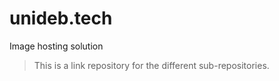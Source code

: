 # unideb.tech
Image hosting solution  

> This is a link repository for the different sub-repositories.